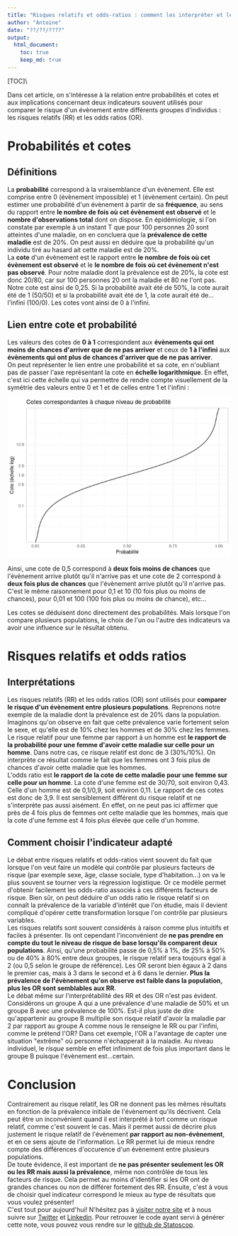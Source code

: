 ```yaml
---
title: "Risques relatifs et odds-ratios : comment les interpréter et les comparer?"
author: "Antoine"
date: "??/??/????"
output: 
  html_document:
    toc: true
    keep_md: true
---
```




[TOC]\

Dans cet article, on s'intéresse à la relation entre probabilités et cotes et aux implications concernant deux indicateurs souvent utilisés pour comparer le risque d'un évènement entre différents groupes d'individus : les risques relatifs (RR) et les odds ratios (OR). 
 
# Probabilités et cotes  

## Définitions  

La __probabilité__ correspond à la vraisemblance d'un évènement. Elle est comprise entre 0 (évènement impossible) et 1 (évènement certain). On peut estimer une probabilité d'un évènement à partir de sa __fréquence__, au sens du rapport entre __le nombre de fois où cet évènement est observé__ et le __nombre d'observations total__ dont on dispose. En épidémiologie, si l'on constate par exemple à un instant T que pour 100 personnes 20 sont atteintes d'une maladie, on en concluera que la __prévalence de cette maladie__ est de 20%. On peut aussi en déduire que la probabilité qu'un individu tiré au hasard ait cette maladie est de 20%.  
La __cote__ d'un évènement est le rapport entre __le nombre de fois où cet évènement est observé__ et le __le nombre de fois où cet évènement n'est pas observé__. Pour notre maladie dont la prévalence est de 20%, la cote est donc 20/80, car sur 100 personnes 20 ont la maladie et 80 ne l'ont pas. Notre cote est ainsi de 0,25. Si la probabilité avait été de 50%, la cote aurait été de 1 (50/50) et si la probabilité avait été de 1, la cote aurait été de... l'infini (100/0). Les cotes vont ainsi de 0 à l'infini. 

## Lien entre cote et probabilité  

Les valeurs des cotes de __0 à 1__ correspondent aux __évènements qui ont moins de chances d'arriver que de ne pas arriver__ et ceux de __1 à l'infini__ aux __évènements qui ont plus de chances d'arriver que de ne pas arriver__.   
On peut représenter le lien entre une probabilité et sa cote, en n'oubliant pas de passer l'axe représentant la cote en __échelle logarithmique__. En effet, c'est ici cette échelle qui va permettre de rendre compte visuellement de la symétrie des valeurs entre 0 et 1 et de celles entre 1 et l'infini :  

![](or_rr_files/figure-html/unnamed-chunk-1-1.png)<!-- -->

Ainsi, une cote de 0,5 correspond à __deux fois moins de chances__ que l'évènement arrive plutôt qu'il n'arrive pas et une cote de 2 correspond à __deux fois plus de chances__ que l'évènement arrive plutôt qu'il n'arrive pas. C'est le même raisonnement pour 0,1 et 10 (10 fois plus ou moins de chances), pour 0,01 et 100 (100 fois plus ou  moins de chance), etc...  

Les cotes se déduisent donc directement des probabilités. Mais lorsque l'on compare plusieurs populations, le choix de l'un ou l'autre des indicateurs va avoir une influence sur le résultat obtenu.    

# Risques relatifs et odds ratios   

## Interprétations

Les risques relatifs (RR) et les odds ratios (OR) sont utilisés pour __comparer le risque d'un évènement entre plusieurs populations__. Reprenons notre exemple de la maladie dont la prévalence est de 20% dans la population. Imaginons qu'on observe en fait que cette prévalence varie fortement selon le sexe, et qu'elle est de 10% chez les hommes et de 30% chez les femmes.  
Le risque relatif pour une femme par rapport à un homme est __le rapport de la probabilité pour une femme d'avoir cette maladie sur celle pour un homme__. Dans notre cas, ce risque relatif est donc de 3 (30%/10%). On interprète ce résultat comme le fait que les femmes ont 3 fois plus de chances d'avoir cette maladie que les hommes.  
L'odds ratio est __le rapport de la cote de cette maladie pour une femme sur celle pour un homme__. La cote d'une femme est de 30/70, soit environ 0,43. Celle d'un homme est de 0,1/0,9, soit environ 0,11. Le rapport de ces cotes est donc de 3,9. Il est sensiblement différent du risque relatif et ne s'interprète pas aussi aisément. En effet, on ne peut pas ici affirmer que près de 4 fois plus de femmes ont cette maladie que les hommes, mais que la cote d'une femme est 4 fois plus élevée que celle d'un homme.  

## Comment choisir l'indicateur adapté  

Le débat entre risques relatifs et odds-ratios vient souvent du fait que lorsque l'on veut faire un modèle qui contrôle par plusieurs facteurs de risque (par exemple sexe, âge, classe sociale, type d'habitation...) on va le plus souvent se tourner vers la régression logistique. Or ce modèle permet d'obtenir facilement les odds-ratio associés à ces différents facteurs de risque. Bien sûr, on peut déduire d'un odds ratio le risque relatif si on connaît la prévalence de la variable d'intérêt que l'on étudie, mais il devient compliqué d'opérer cette transformation lorsque l'on contrôle par plusieurs variables.  
Les risques relatifs sont souvent considérés à raison comme plus intuitifs et faciles à présenter. Ils ont cependant l'inconvénient de __ne pas prendre en compte du tout le niveau de risque de base lorsqu'ils comparent deux populations__. Ainsi, qu'une probabilité passe de 0,5% à 1%, de 25% à 50% ou de 40% à 80% entre deux groupes, le risque relatif sera toujours égal à 2 (ou 0,5 selon le groupe de référence). Les OR seront bien égaux à 2 dans le premier cas, mais à 3 dans le second et à 6 dans le dernier. __Plus la prévalence de l'évènement qu'on observe est faible dans la population, plus les OR sont semblables aux RR__.  
Le débat même sur l'interprétabilité des RR et des OR n'est pas évident. Considérons un groupe A qui a une prévalence d'une maladie de 50% et un groupe B avec une prévalence de 100%. Est-il plus juste de dire qu'appartenir au groupe B multiplie son risque relatif d'avoir la maladie par 2 par rapport au groupe A comme nous le renseigne le RR ou par l'infini, comme le prétend l'OR? Dans cet exemple, l'OR a l'avantage de capter une situation "extrême" où personne n'échapperait à la maladie. Au niveau individuel, le _risque_ semble en effet infiniment de fois plus important dans le groupe B puisque l'évènement est...certain.
 
# Conclusion  
Contrairement au risque relatif, les OR ne donnent pas les mêmes résultats en fonction de la prévalence initiale de l'évènement qu'ils décrivent. Cela peut être un inconvénient quand il est interprété à tort comme un risque relatif, comme c'est souvent le cas. Mais il permet aussi de décrire plus justement le risque relatif de l'évènement __par rapport au non-évènement__, et en ce sens ajoute de l'information. Le RR permet lui de mieux rendre compte des différences d'occurence d'un évènement entre plusieurs populations.  
De toute évidence, il est important de __ne pas présenter seulement les OR ou les RR mais aussi la prévalence__, même non contrôlée de tous les facteurs de risque. Cela permet au moins d'identifier si les OR ont de grandes chances ou non de différer fortement des RR. Ensuite, c'est à vous de choisir quel indicateur correspond le mieux au type de résultats que vous voulez présenter!   
C'est tout pour aujourd'hui! N'hésitez pas à [visiter notre site](https://www.statoscop.fr) et à nous suivre sur [Twitter](https://twitter.com/stato_scop) et [Linkedin](https://www.linkedin.com/company/statoscop). Pour retrouver le code ayant servi à générer cette note, vous pouvez vous rendre sur le [github de Statoscop](https://github.com/Statoscop/notebooks-blog).  
